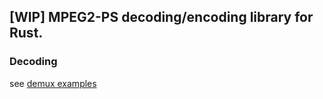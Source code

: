## [WIP] MPEG2-PS decoding/encoding library for Rust.

### Decoding

see [demux examples](./examples/demux.rs)